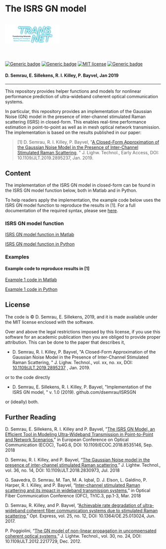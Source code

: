 <h1>The ISRS GN model &emsp;&emsp;&emsp;&emsp;&emsp;&emsp;&emsp;&emsp;&emsp;&emsp;&emsp;&emsp;&emsp;<img src="transnet.png" alt="TRANSNET" width="175"/></h1>&nbsp;

[![Generic badge](https://img.shields.io/badge/version-1.0-<COLOR>.svg)](https://shields.io/)
[![Generic badge](https://img.shields.io/badge/implementation-Matlab/Python-blue.svg)](https://shields.io/)
[![MIT license](https://img.shields.io/badge/License-MIT-blue.svg)](https://lbesson.mit-license.org/)
[![Generic badge](https://img.shields.io/badge/doi:-10.1109/JLT.2019.2895237-blue.svg)](https://doi.org/10.1109/JLT.2019.2895237) 
#### D. Semrau, E. Sillekens, R. I. Killey, P. Bayvel, Jan 2019
----
This repository provides helper functions and models for nonlinear performance prediction of ultra-wideband coherent optical communication systems. 

In particular, this repository provides an implementation of the Gaussian Noise (GN) model in the presence of inter-channel stimulated Raman scattering (ISRS) in closed-form. This enables real-time performance estimation in point-to-point as well as in mesh optical network transmission. The implementation is based on the results published in our paper:

> [1] D. Semrau, R. I. Killey, P. Bayvel, "[A Closed-Form Approximation of the Gaussian Noise Model in the Presence of Inter-Channel Stimulated Raman Scattering](https://ieeexplore.ieee.org/document/8625492), " J. Lighw. Technol., Early Access, DOI: 10.1109/JLT.2019.2895237, Jan. 2019.

## Content

The implementation of the ISRS GN model in closed-form can be found in the ISRS GN model function below, both in Matlab and in Python. 

To help readers apply the implementation, the example code below uses the ISRS GN model function to reproduce the results in [1]. For a full documentation of the required syntax, please see [here](Functions/ISRSGNmodel.md).
### ISRS GN model function

[ISRS GN model function in Matlab](Functions/Matlab/ISRSGNmodel.m)

[ISRS GN model function in Python](Functions/Python/ISRSGNmodel.py)

### Examples

#### Example code to reproduce results in [1]

[Example 1 code in Matlab](Examples/Matlab/Example1.m)

[Example 1 code in Python](Examples/Python/Example1.ipynb)

## License 
The code is &copy; D. Semrau, E. Sillekens, 2019, and it is made available under the MIT license enclosed with the software. 

Over and above the legal restrictions imposed by this license, if you use this software for an academic publication then you are obliged to provide proper attribution. This can be done to the paper that describes it, 

* D. Semrau, R. I. Killey, P. Bayvel, "A Closed-Form Approximation of the Gaussian Noise Model in the Presence of Inter-Channel Stimulated Raman Scattering, " J. Lighw. Technol., vol. xx, no. xx, DOI: [10.1109/JLT.2019.2895237](https://doi.org/10.1109/JLT.2019.2895237) , Jan. 2019. 

or to the code directly

* D. Semrau, E. Sillekens, R. I. Killey, P. Bayvel, "Implementation of the ISRS GN model, " v. 1.0 (2019). github.com/dsemrau/ISRSGN

or (ideally) both. 

## Further Reading 

D. Semrau, E. Sillekens, R. I. Killey and P. Bayvel, "[The ISRS GN Model, an Efficient Tool in Modeling Ultra-Wideband Transmission in Point-to-Point and Network Scenarios](https://ieeexplore.ieee.org/document/8535146)," in European Conference on Optical Communication (ECOC), Tu4G.6, DOI: 10.1109/ECOC.2018.8535146, Sep. 2018

D. Semrau, R. I. Killey, and P. Bayvel, “[The Gaussian Noise model in the presence of inter-channel stimulated Raman scattering](https://ieeexplore.ieee.org/document/8351897),” J. Lightw.
Technol., vol. 36, no. 14, DOI: 10.1109/JLT.2018.2830973, Jul. 2018

G. Saavedra, D. Semrau, M. Tan, M. A. Iqbal, D. J. Elson, L. Galdino,
P. Harper, R. I. Killey, and P. Bayvel, “[Inter-channel stimulated Raman
scattering and its impact in wideband transmission systems](https://ieeexplore.ieee.org/document/8386214),” in Optical
Fiber Communication Conference (OFC), Th1C.3, pp.1-3, Mar. 2018

D. Semrau, R. Killey, and P. Bayvel, “[Achievable rate degradation of
ultra-wideband coherent fiber communication systems due to stimulated
Raman scattering](https://www.osapublishing.org/oe/abstract.cfm?uri=oe-25-12-13024),” Opt. Express, vol. 25, no. 12, DOI: 10.1364/OE.25.013024,
Jun. 2017.

P. Poggiolini, “[The GN model of non-linear propagation in uncompensated
coherent optical systems](https://ieeexplore.ieee.org/document/6296670),” J. Lightw. Technol., vol. 30, no. 24, DOI: 10.1109/JLT.2012.2217729, Dec. 2012.
